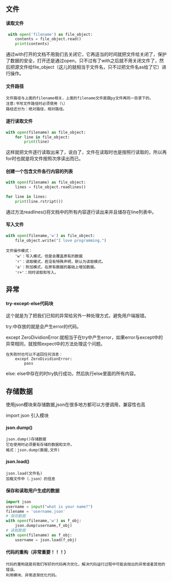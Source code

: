 ## 文件

#### 读取文件

```python
 with open('filename') as file_object:
    contents = file_object.read()
    print(contents)
```
通过with打开的文档不用我们去关闭它，它再适当的时间就把文件给关闭了，保护了数据的安全，打开还是通过open，只不过有了with之后就不用关闭文件了，然后把源文件给file_object（这儿的就相当于文件名，只不过把文件名as给了它）进行操作。

#### 文件路径

    文件路径与上面的filename相关，上面的filename文件是跟py文件再同一目录下的。
    注意:书写文件路径时必须使用（\）
    路经还分为：绝对路径，相对路径。
    
#### 逐行读取文件
    
```python
with open(filename) as file_object:
    for line in file_object:
        print(line)
```
这样就把文件逐行读取出来了，说白了，文件在读取时也是按照行读取的，所以再for时也就是将文件按照次序读出而已。

#### 创建一个包含文件各行内容的列表


```python
with open(filename) as file_object:
    lines = file_object.readlines()
    
for line in lines:
    print(line.rstript())
```
通过方法readlines()将文档中的所有内容逐行读出来并且储存在line列表中。

#### 写入文件


```python
with open(filename,'w') as file_object:
    file_object.write("I love programming.")
```

    文件操作模式：
        'w'：写入模式，但是会覆盖原有的数据
        'r'：读取模式，若没有特殊声明，默认为读取模式。
        'a'：附加模式，在原有数据的基础上增加数据。
        'r+'：同时读取和写入。

## 异常

#### try-except-else代码块

这个就是为了把我们已知的异常给另外一种处理方式，避免用户端报错。

try:中存放的就是会产生error的代码。

except ZeroDividionError:就相当于在try中产生error，如果error与except中的异常相同，就按照expect中的方法处理这个问题。
    
    在失败时也可以不返回任何消息：
        except ZeroDividionError:
            pass

else: else中存在的时try执行成功，然后执行else里面的所有内容。


## 存储数据
使用json模块来存储数据,json在很多地方都可以方便调用，兼容性也高

import json     引入模块
#### json.dump()
    json.dump()存储数据
    它在使用时必须要有存储的数据和文件。
    格式：json.dump(数据,文件)
    
#### json.load()
    json.load(文件名)
    加载文件中（.json）的信息
    
#### 保存和读取用户生成的数据

```python
import json
username = input("what is your name?")
filename = 'username.json'
# 保存数据
with open(filename,'w') as f_obj:
    json.dump(username,f_obj)
# 读取数据
with open(filename) as f_obj:
    username = json.load(f_obj)
```
#### 代码的重构（非常重要！！！）

    代码的重构就是将我们写好的代码再次优化，解决代码运行过程中可能会抛出的异常或者其他的错误。
    利用模块、异常逐渐优化代码。
    


    



